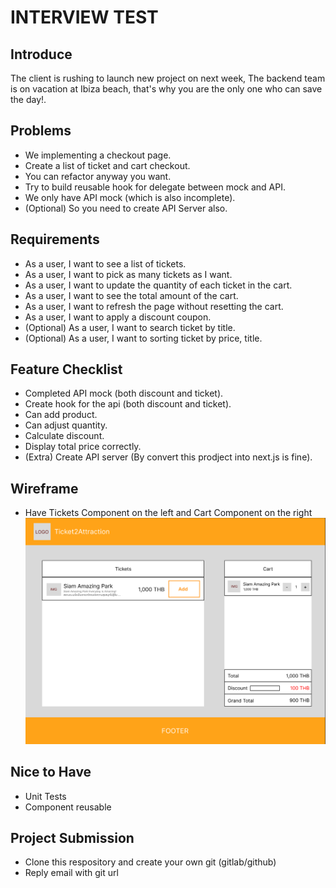 # INTERVIEW TEST

## Introduce

The client is rushing to launch new project on next week, The backend team is on vacation at Ibiza beach, that's why you are the only one who can save the day!.

## Problems

- We implementing a checkout page.
- Create a list of ticket and cart checkout.
- You can refactor anyway you want.
- Try to build reusable hook for delegate between mock and API.
- We only have API mock (which is also incomplete).
- (Optional) So you need to create API Server also.

## Requirements
- As a user, I want to see a list of tickets.
- As a user, I want to pick as many tickets as I want.
- As a user, I want to update the quantity of each ticket in the cart.
- As a user, I want to see the total amount of the cart.
- As a user, I want to refresh the page without resetting the cart.
- As a user, I want to apply a discount coupon.
- (Optional) As a user, I want to search ticket by title.
- (Optional) As a user, I want to sorting ticket by price, title.

## Feature Checklist
- Completed API mock (both discount and ticket).
- Create hook for the api (both discount and ticket).
- Can add product.
- Can adjust quantity.
- Calculate discount.
- Display total price correctly.
- (Extra) Create API server (By convert this prodject into next.js is fine).

## Wireframe

- Have Tickets Component on the left and Cart Component on the right
  ![Wireframe](wireframe.png)

## Nice to Have

- Unit Tests
- Component reusable

## Project Submission

- Clone this respository and create your own git (gitlab/github)
- Reply email with git url
